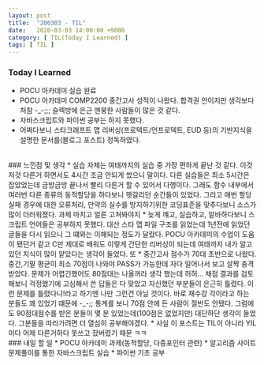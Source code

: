 ```yaml
---
layout: post
title:  "200303 - TIL"
date:   2020-03-03 14:00:00 +9000
category: [ TIL(Today I Learned) ]
tags: [ TIL ]
---
```


### Today I Learned
* POCU 아카데미 실습 완료
* POCU 아카데미 COMP2200 중간고사 성적이 나왔다. 합격권 안이지만 생각보다 처참 -_-;;; 슬렉방에 은근 멘붕한 사람들이 많은 것 같다.
* 자바스크립트와 파이썬 공부는 하지 못했다.
* 어쩌다보니 스타크래프트 맵 리버싱(프로텍트/언프로텍트, EUD 등)의 기반지식을 설명한 문서를(블로그 포스트) 정독하였다.

<br>
### 느낀점 및 생각
* 실습 자체는 여태까지의 실습 중 가장 편하게 끝난 것 같다. 이것저것 다른거 하면서도 4시간 조금 안되게 썼으니 말이다. 다른 실습들은 최소 5시간은 잡았었는데 금방금방 끝나서 빨리 다른거 할 수 있어서 다행이다. 그래도 함수 내부에서 여러번 다른 종류의 동적할당을 하다보니 헷갈리던 순간들이 있었다. 그리고 매번 할당 실패 경우에 대한 오류처리, 만약의 실수를 방지하기위한 코딩표준을 맞추다보니 소스가 많이 더러워졌다. 과제 마치고 얼른 고쳐봐야지
* 늦게 꺠고, 실습하고, 알바하다보니 스크립트 언어들은 공부하지 못했다. 대산 스타 맵 파일 구조를 읽었는데 1년전에 읽었던 글들을 다시 읽으니 그 떄와는 이해되는 정도가 달랐다. POCU 아카데미의 수업이 도움이 됐던거 같고 C만 제대로 배워도 이렇게 간단한 리버싱이 되는데 여태까지 내가 알고 있던 지식이 많이 얕았다는 생각이 들었다. 또 
* 중간고사 점수가 70대 초반으로 나왔다. 중간,기말 평균이 최소 70점이 나와야 PASS가 가능한데 자다 일어나서 보고 살짝 충격 받았다. 문제가 어렵긴했어도 80점대는 나올꺼라 생각 했는데 허허... 채점 결과를 검토해보니 걱정했기에 고심해서 쓴 답들은 다 맞았고 자신했던 부분들이 은근히 틀렸다. 이런 문제를 틀렸다니!라고 하기엔 나만 그런건 아닐 것이다. 바로 재수강 각이라고 하는 분들도 꽤 있었기 떄문에 -_-;; 통계를 보니 70점 안에 든 사람이 절반도 안됐다. 그럼에도 90점대점수를 받은 분들이 몇 분 있었는데(100점은 없었지만) 대단하단 생각이 들었다. 그분들을 따라가려면 더 열심히 공부해야겠다.
* 사실 이 포스트는 TIL이 아니라 YIL이다 어제 다른거하다 못쓰고 잤버렸기 때문 ㅋㅋ

<br>
### 내일 할 일
* POCU 아카데미 과제(동적할당, 다중포인터 관련)
* 알고리즘 사이트 문제풀이를 통한 자바스크립트 실습
* 파이썬 기초 공부